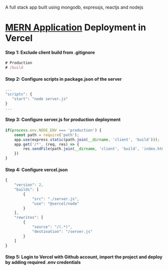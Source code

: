 A full stack app built using mongodb, expressjs, reactjs and nodejs

# [MERN Application](https://full-stack-mern-app.vercel.app) Deployment in Vercel

#### Step 1: Exclude client build from .gitignore

```javascript
# Production
# /build
```

#### Step 2: Configure scripts in package.json of the server

```javascript
...
"scripts": {
   "start": "node server.js"
}
...
```

#### Step 3: Configure server.js for production deployment

```javascript
if(process.env.NODE_ENV === 'production') {
    const path = require('path');
    app.use(express.static(path.join(__dirname, 'client', 'build')));
    app.get('/*', (req, res) => {
        res.sendFile(path.join(__dirname, 'client', 'build', 'index.html'));
    })
}
```

#### Step 4: Configure vercel.json

```javascript
{
    "version": 2,
    "builds": [
        {
            "src": "./server.js",
            "use": "@vercel/node"
        }
    ],
    "rewrites": [
        {
            "source": "/(.*)",
            "destination": "/server.js"
        }
    ]
}
```

#### Step 5: Login to Vercel with Github account, import the project and deploy by adding required .env credentials
